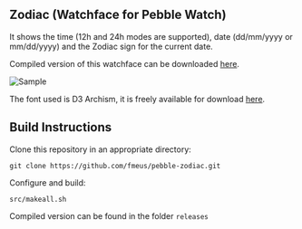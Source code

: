 ## Zodiac (Watchface for Pebble Watch)

It shows the time (12h and 24h modes are supported), date (dd/mm/yyyy or mm/dd/yyyy) and the Zodiac sign for the current date.

Compiled version of this watchface can be downloaded [here](http://sharedmemorydump.net/pebble-zodiac-watchface).

![Sample](https://dl.dropboxusercontent.com/u/265253/pebble/zodiac/zodiac.png)

The font used is D3 Archism, it is freely available for download [here](http://www.fontspace.com/digitaldreamdesign/d3-archism).


## Build Instructions

Clone this repository in an appropriate directory:

	git clone https://github.com/fmeus/pebble-zodiac.git

Configure and build:

	src/makeall.sh

Compiled version can be found in the folder `releases`